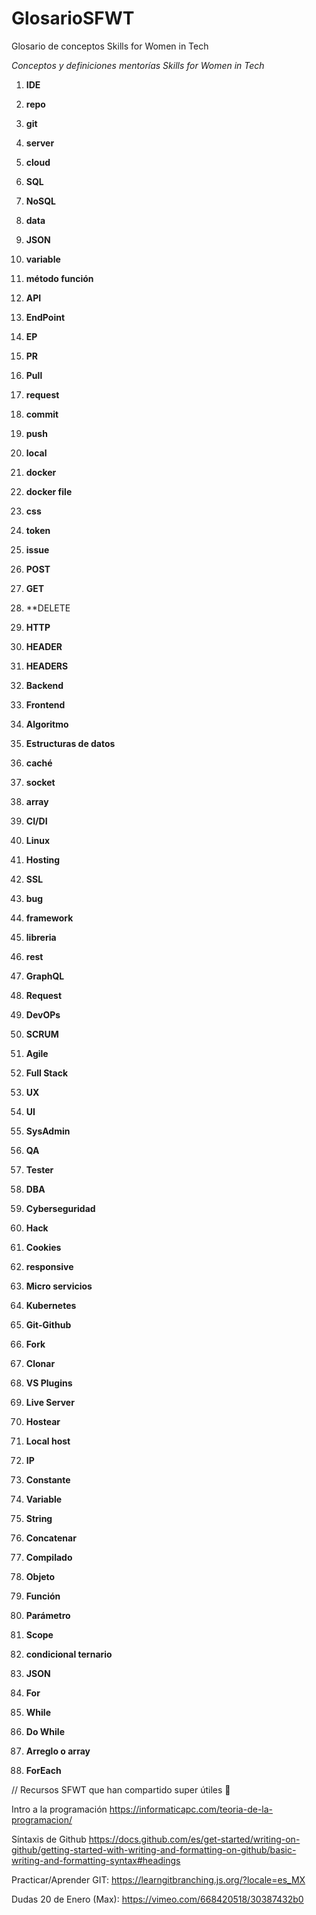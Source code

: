 # GlosarioSFWT
Glosario de conceptos Skills for Women in Tech

*Conceptos y definiciones mentorías Skills for Women in Tech*


1. **IDE**
2. **repo**
3. **git**
4. **server**
5. **cloud**
6. **SQL**
7. **NoSQL**
8. **data**
9. **JSON**
10. **variable**
11. **método función**
12. **API**
13. **EndPoint**
14. **EP**
15. **PR**
16. **Pull**
17. **request**
18. **commit**
19. **push**
20. **local**
21. **docker**
22. **docker file**
23. **css**
24. **token**
25. **issue**
26. **POST**
27. **GET**
28. **DELETE
29. **HTTP**
30. **HEADER**
31. **HEADERS**
32. **Backend**
33. **Frontend**
34. **Algoritmo**
35. **Estructuras de datos**
36. **caché**
37. **socket**
38. **array**
39. **CI/DI**
40. **Linux**
41. **Hosting**
42. **SSL**
43. **bug**
44. **framework**
45. **libreria**
46. **rest**
47. **GraphQL**
48. **Request**
49. **DevOPs**
50. **SCRUM**
51. **Agile**
52. **Full Stack**
53. **UX**
54. **UI**
55. **SysAdmin**
56. **QA**
57. **Tester**
58. **DBA**
59. **Cyberseguridad**
60. **Hack**
61. **Cookies**
62. **responsive**
63. **Micro servicios**
64. **Kubernetes**

65. **Git-Github**
66. **Fork**
67. **Clonar**


67. **VS Plugins**
68. **Live Server**
69. **Hostear**
70. **Local host**
71. **IP**


72. **Constante**
73. **Variable**
74. **String**
75. **Concatenar**
76. **Compilado**
77. **Objeto**
78. **Función**
79. **Parámetro**


80. **Scope**


81. **condicional ternario**
82. **JSON**
83. **For** 
84. **While**
85. **Do While**


86. **Arreglo o array**
87. **ForEach**


// Recursos SFWT que han compartido super útiles 💜

Intro a la programación
https://informaticapc.com/teoria-de-la-programacion/

Síntaxis de Github
https://docs.github.com/es/get-started/writing-on-github/getting-started-with-writing-and-formatting-on-github/basic-writing-and-formatting-syntax#headings

Practicar/Aprender GIT:
https://learngitbranching.js.org/?locale=es_MX

Dudas 20 de Enero (Max):
https://vimeo.com/668420518/30387432b0
